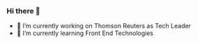 ### Hi there 👋

- 🔭 I’m currently working on Thomson Reuters as Tech Leader
- 🌱 I’m currently learning Front End Technologies

<!--
**tiagobmarques/tiagobmarques** is a ✨ _special_ ✨ repository because its `README.md` (this file) appears on your GitHub profile.

Here are some ideas to get you started:


-->
